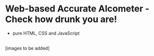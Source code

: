 # Web-based Accurate Alcometer - Check how drunk you are!
- pure HTML, CSS and JavaScript
<br/>
[images to be added]
